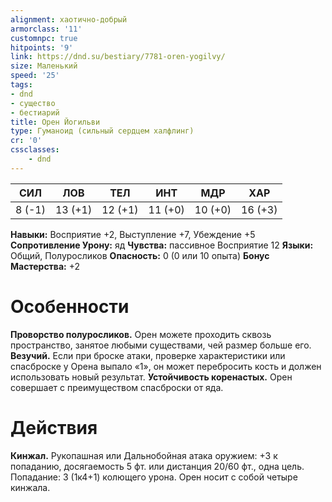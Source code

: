 ```yaml
---
alignment: хаотично-добрый
armorclass: '11'
customnpc: true
hitpoints: '9'
link: https://dnd.su/bestiary/7781-oren-yogilvy/
size: Маленький
speed: '25'
tags:
- dnd
- существо
- бестиарий
title: Орен Йогильви
type: Гуманоид (сильный сердцем халфлинг)
cr: '0'
cssclasses:
    - dnd
---
```



| СИЛ | ЛОВ | ТЕЛ | ИНТ | МДР | ХАР |
|---|---|---|---|---|---|
| 8 (-1) | 13 (+1) | 12 (+1) | 11 (+0) | 10 (+0) | 16 (+3) |
**Навыки:** Восприятие +2, Выступление +7, Убеждение +5
**Сопротивление Урону:** яд
**Чувства:** пассивное Восприятие 12
**Языки:** Общий, Полуросликов
**Опасность:** 0 (0 или 10 опыта)
**Бонус Мастерства:** +2


# Особенности
**Проворство полуросликов.** Орен можете проходить сквозь пространство, занятое любыми существами, чей размер больше его.
**Везучий.** Если при броске атаки, проверке характеристики или спасброске у Орена выпало «1», он может перебросить кость и должен использовать новый результат.
**Устойчивость коренастых.** Орен совершает с преимуществом спасброски от яда.


# Действия
**Кинжал.** Рукопашная или Дальнобойная атака оружием: +3 к попаданию, досягаемость 5 фт. или дистанция 20/60 фт., одна цель. Попадание: 3 (1к4+1) колющего урона. Орен носит с собой четыре кинжала.